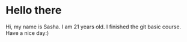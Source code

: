 # Hello there 

Hi, my name is Sasha. I am 21 years old.
I finished the git basic course.
Have a nice day:)
